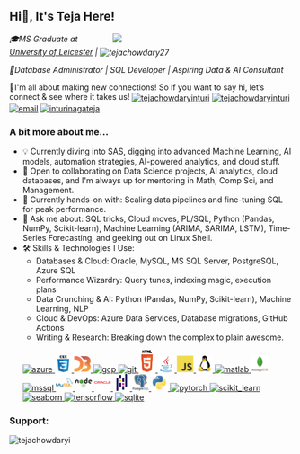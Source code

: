<h2> Hi👋, It's Teja Here!</h2>
<img align='right' src="https://media0.giphy.com/media/v1.Y2lkPTc5MGI3NjExam5qZGhraDVxeWlmZTUxNDh1amlmaDNpNTlkNmF0OGxkeGRiYjJ5ZyZlcD12MV9pbnRlcm5hbF9naWZfYnlfaWQmY3Q9cw/IVh2PtrjkvHUAgjJV4/giphy.gif" width="320">

<p><em>🎓MS Graduate at <a href="http://le.ac.uk">University of Leicester</a> | <img align="center" src="https://komarev.com/ghpvc/?username=tejachowdary27&label=Profile%20views&color=0e75b6&style=flat" alt="tejachowdary27"/> </b></em></p>

<p align="left"><em>💼Database Administrator | SQL Developer | Aspiring Data & AI Consultant </em></p>

<p>🌟I'm all about making new connections! So if you want to say hi, let’s connect & see where it takes us! 
<a href="https://linkedin.com/in/tejachowdaryinturi" target="blank"><img align="center" src="https://raw.githubusercontent.com/rahuldkjain/github-profile-readme-generator/master/src/images/icons/Social/linked-in-alt.svg" alt="tejachowdaryinturi" height="20" width="20" /></a>
<a href="https://kaggle.com/tejachowdaryinturi" target="blank"><img align="center" src="https://raw.githubusercontent.com/rahuldkjain/github-profile-readme-generator/master/src/images/icons/Social/kaggle.svg" alt="tejachowdaryinturi" height="20" width="20" /></a>
<a href="mailto:tejachowdaryi44@outlook.com"target="blank"><img align="center" src="https://media0.giphy.com/media/v1.Y2lkPTc5MGI3NjExZmthaG55a2RncDFwbXBid2hhY3QwNXhydTQzYzI4bnNnbmZzN3lrMiZlcD12MV9pbnRlcm5hbF9naWZfYnlfaWQmY3Q9cw/hPKw8QCM4SR53s42xN/giphy.gif" alt="email" height="30" width="30" /></a>
<a href="https://www.hackerrank.com/inturinagateja" target="blank"><img align="center" src="https://raw.githubusercontent.com/rahuldkjain/github-profile-readme-generator/master/src/images/icons/Social/hackerrank.svg" alt="inturinagateja" height="30" width="30" /></a>
</p>

### A bit more about me...  

- 💡 Currently diving into SAS, digging into advanced Machine Learning, AI models, automation strategies, AI-powered analytics, and cloud stuff.
- 🤝 Open to collaborating on Data Science projects, AI analytics, cloud databases, and I'm always up for mentoring in Math, Comp Sci, and Management.
- 🌱 Currently hands-on with: Scaling data pipelines and fine-tuning SQL for peak performance.  
- 💬 Ask me about: SQL tricks, Cloud moves, PL/SQL, Python (Pandas, NumPy, Scikit-learn), Machine Learning (ARIMA, SARIMA, LSTM), Time-Series Forecasting, and geeking out on Linux Shell.
- 🛠️ Skills & Technologies I Use:
  - Databases & Cloud: Oracle, MySQL, MS SQL Server, PostgreSQL, Azure SQL
  - Performance Wizardry: Query tunes, indexing magic, execution plans
  - Data Crunching & AI: Python (Pandas, NumPy, Scikit-learn), Machine Learning, NLP
  - Cloud & DevOps: Azure Data Services, Database migrations, GitHub Actions
  - Writing & Research: Breaking down the complex to plain awesome.
  <p align="left"> 
  <a href="https://azure.microsoft.com/en-in/" target="_blank" rel="noreferrer"> <img src="https://www.vectorlogo.zone/logos/microsoft_azure/microsoft_azure-icon.svg" alt="azure" width="30" height="30"/> </a> 
  <a href="https://www.w3schools.com/css/" target="_blank" rel="noreferrer"> <img src="https://raw.githubusercontent.com/devicons/devicon/master/icons/css3/css3-original-wordmark.svg" alt="css3" width="30" height="30"/> </a> 
  <a href="https://d3js.org/" target="_blank" rel="noreferrer"> <img src="https://raw.githubusercontent.com/devicons/devicon/master/icons/d3js/d3js-original.svg" alt="d3js" width="30" height="30"/> </a> 
  <a href="https://cloud.google.com" target="_blank" rel="noreferrer"> <img src="https://www.vectorlogo.zone/logos/google_cloud/google_cloud-icon.svg" alt="gcp" width="30" height="30"/> </a> 
  <a href="https://git-scm.com/" target="_blank" rel="noreferrer"> <img src="https://www.vectorlogo.zone/logos/git-scm/git-scm-icon.svg" alt="git" width="30" height="30"/> </a> 
  <a href="https://www.w3.org/html/" target="_blank" rel="noreferrer"> <img src="https://raw.githubusercontent.com/devicons/devicon/master/icons/html5/html5-original-wordmark.svg" alt="html5" width="30" height="40"/> </a> 
  <a href="https://www.java.com" target="_blank" rel="noreferrer"> <img src="https://raw.githubusercontent.com/devicons/devicon/master/icons/java/java-original.svg" alt="java" width="30" height="30"/> </a> 
  <a href="https://developer.mozilla.org/en-US/docs/Web/JavaScript" target="_blank" rel="noreferrer"> <img src="https://raw.githubusercontent.com/devicons/devicon/master/icons/javascript/javascript-original.svg" alt="javascript" width="30" height="30"/> </a> 
  <a href="https://www.linux.org/" target="_blank" rel="noreferrer"> <img src="https://raw.githubusercontent.com/devicons/devicon/master/icons/linux/linux-original.svg" alt="linux" width="30" height="30"/> </a> 
  <a href="https://www.mathworks.com/" target="_blank" rel="noreferrer"> <img src="https://upload.wikimedia.org/wikipedia/commons/2/21/Matlab_Logo.png" alt="matlab" width="30" height="30"/> </a> 
  <a href="https://www.mongodb.com/" target="_blank" rel="noreferrer"> <img src="https://raw.githubusercontent.com/devicons/devicon/master/icons/mongodb/mongodb-original-wordmark.svg" alt="mongodb" width="30" height="30"/> </a> 
  <a href="https://www.microsoft.com/en-us/sql-server" target="_blank" rel="noreferrer"> <img src="https://www.svgrepo.com/show/303229/microsoft-sql-server-logo.svg" alt="mssql" width="30" height="30"/> </a> 
  <a href="https://www.mysql.com/" target="_blank" rel="noreferrer"> <img src="https://raw.githubusercontent.com/devicons/devicon/master/icons/mysql/mysql-original-wordmark.svg" alt="mysql" width="30" height="30"/> </a> 
  <a href="https://nodejs.org" target="_blank" rel="noreferrer"> <img src="https://raw.githubusercontent.com/devicons/devicon/master/icons/nodejs/nodejs-original-wordmark.svg" alt="nodejs" width="30" height="30"/> </a> 
  <a href="https://www.oracle.com/" target="_blank" rel="noreferrer"> <img src="https://raw.githubusercontent.com/devicons/devicon/master/icons/oracle/oracle-original.svg" alt="oracle" width="30" height="30"/> </a> 
  <a href="https://pandas.pydata.org/" target="_blank" rel="noreferrer"> <img src="https://raw.githubusercontent.com/devicons/devicon/2ae2a900d2f041da66e950e4d48052658d850630/icons/pandas/pandas-original.svg" alt="pandas" width="30" height="30"/> </a> 
  <a href="https://www.postgresql.org" target="_blank" rel="noreferrer"> <img src="https://raw.githubusercontent.com/devicons/devicon/master/icons/postgresql/postgresql-original-wordmark.svg" alt="postgresql" width="30" height="30"/> </a> 
  <a href="https://www.python.org" target="_blank" rel="noreferrer"> <img src="https://raw.githubusercontent.com/devicons/devicon/master/icons/python/python-original.svg" alt="python" width="30" height="30"/> </a> 
  <a href="https://pytorch.org/" target="_blank" rel="noreferrer"> <img src="https://www.vectorlogo.zone/logos/pytorch/pytorch-icon.svg" alt="pytorch" width="30" height="30"/> </a> 
  <a href="https://scikit-learn.org/" target="_blank" rel="noreferrer"> <img src="https://upload.wikimedia.org/wikipedia/commons/0/05/Scikit_learn_logo_small.svg" alt="scikit_learn" width="30" height="30"/> </a> 
  <a href="https://seaborn.pydata.org/" target="_blank" rel="noreferrer"> <img src="https://seaborn.pydata.org/_images/logo-mark-lightbg.svg" alt="seaborn" width="30" height="30"/> </a> 
  <a href="https://www.tensorflow.org" target="_blank" rel="noreferrer"> <img src="https://www.vectorlogo.zone/logos/tensorflow/tensorflow-icon.svg" alt="tensorflow" width="30" height="30"/> </a> 
  <a href="https://www.sqlite.org/" target="_blank" rel="noreferrer"> <img src="https://www.vectorlogo.zone/logos/sqlite/sqlite-icon.svg" alt="sqlite" width="40" height="40"/> </a> 
</p>


<h3 align="left">Support:</h3>
<p><a href="https://www.buymeacoffee.com/tejachowdaryi"> <img align="left" src="https://cdn.buymeacoffee.com/buttons/v2/default-yellow.png" height="40" width="210" alt="tejachowdaryi" /></a></p><br><br>




<!-- ### 💻 Workspace Spec
<img src="https://img.shields.io/badge/NVIDIA-GTX1650-76B900?style=for-the-badge&logo=nvidia&logoColor=white"/>  <img src="https://img.shields.io/badge/AMD-Ryzen_5_4600H-ED1C24?style=for-the-badge&logo=amd&logoColor=white"/>  -->

<!-- [![Hareesh's github stats](https://github-readme-stats.vercel.app/api?username=hareesh-r&hide=issues,contribs&theme=dark)](https://github.com/hareesh-r/github-readme-stats) -->
